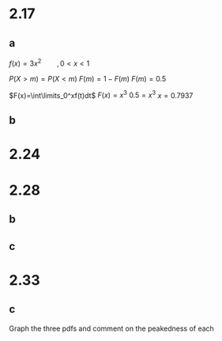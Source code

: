 # 2.17

## a

$f(x)=3x^2\qquad,0<x<1$

$P(X>m)=P(X<m)$
$F(m)=1-F(m)$
$F(m)=0.5$

$F(x)=\int\limits_0^xf(t)dt$
$F(x)=x^3$
$0.5=x^3$
$x=0.7937$

## b


# 2.24

# 2.28
## b

## c

# 2.33
## c
Graph the three pdfs and comment on the peakedness of each